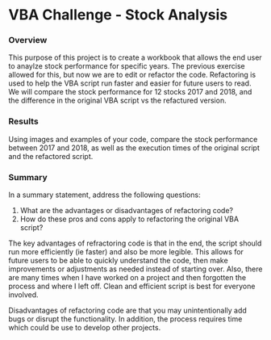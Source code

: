# VBA Challenge - Stock Analysis<br />
### Overview <br />
This purpose of this project is to create a workbook that allows the end user to anaylze stock performance for specific years. The previous exercise allowed for this, but now we are to edit or refactor the code. Refactoring is used to help the VBA script run faster and easier for future users to read. We will compare the stock performance for 12 stocks 2017 and 2018, and the difference in the original VBA script vs the refactured version.<br />

### Results <br />
Using images and examples of your code, compare the stock performance between 2017 and 2018, as well as the execution times of the original script and the refactored script.




### Summary  <br />
In a summary statement, address the following questions:
1. What are the advantages or disadvantages of refactoring code? <br />
2. How do these pros and cons apply to refactoring the original VBA script? <br />

The key advantages of refractoring code is that in the end, the script should run more efficiently (ie faster) and also be more legible. This allows for future users to be able to quickly understand the code, then make improvements or adjustments as needed instead of starting over. Also, there are many times when I have worked on a project and then forgotten the process and where I left off. Clean and efficient script is best for everyone involved. <br />

Disadvantages of refactoring code are that you may unintentionally add bugs or disrupt the functionality. In addition, the process requires time which could be use to develop other projects. <br />
